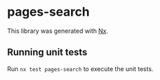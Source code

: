 # pages-search

This library was generated with [Nx](https://nx.dev).

## Running unit tests

Run `nx test pages-search` to execute the unit tests.
